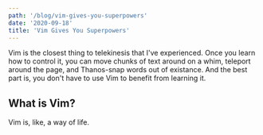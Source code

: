 ```yaml
---
path: '/blog/vim-gives-you-superpowers'
date: '2020-09-18'
title: 'Vim Gives You Superpowers'
---
```


Vim is the closest thing to telekinesis that I've experienced. Once you learn how to control it, you can move chunks of text around on a whim, teleport around the page, and Thanos-snap words out of existance. And the best part is, you don't have to use Vim to benefit from learning it.

## What is Vim?
Vim is, like, a way of life. 

